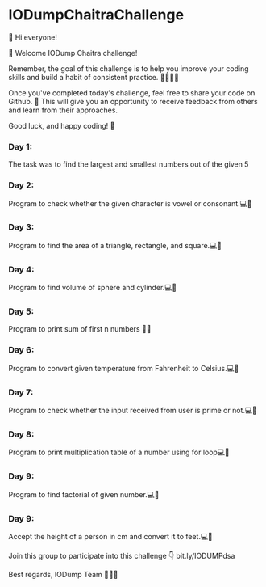 # IODumpChaitraChallenge

👋 Hi everyone!

🎉 Welcome IODump Chaitra challenge!

Remember, the goal of this challenge is to help you improve your coding skills and build a habit of consistent practice. 🏋‍♂👨‍💻

Once you've completed today's challenge, feel free to share your code on Github. 🤝 This will give you an opportunity to receive feedback from others and learn from their approaches.

Good luck, and happy coding! 🙌


### Day 1:
The task was to find the largest and smallest numbers out of the given 5

### Day 2:
Program to check whether the given character is vowel or consonant.💻🚀

### Day 3:
Program to find the area of a triangle, rectangle, and square.💻🚀

### Day 4:
Program to find volume of sphere and cylinder.💻🚀

### Day 5:
Program to print sum of first n numbers 👨‍💻

### Day 6:
Program to convert given temperature from Fahrenheit to Celsius.💻🚀

### Day 7:
Program to check whether the input received from user is prime or not.💻🚀

### Day 8:
Program to print multiplication table of a number using for loop💻🚀

### Day 9:
Program to find factorial of given number.💻🚀

### Day 9:
Accept the height of a person in cm and convert it to feet.💻🚀

Join this group to participate into this challenge 👇
bit.ly/IODUMPdsa

Best regards,
IODump Team 🤖👨‍💼
